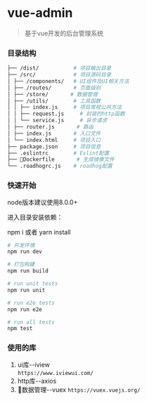 # vue-admin

> 基于vue开发的后台管理系统

### 目录结构 

```bash
├── /dist/           # 项目输出目录
├── /src/            # 项目源码目录
│ ├── /components/   # UI组件及UI相关方法
│ ├── /routes/       # 页面级别
│ ├── /store/       # 数据管理
│ ├── /utils/        # 工具函数
│ │ ├── index.js     # 项目常规公共方法
│ │ ├── request.js     # 封装的http函数
│ │ └── service.js     # 异步请求
│ ├── router.js       # 路由
│ ├── index.js       # 入口文件
│ └── index.html     # 项目入口
├── package.json     # 项目信息
├── .eslintrc        # Eslint配置
├── Dockerfile       # 生成镜像文件
└── .roadhogrc.js    # roadhog配置
```

### 快速开始


node版本建议使用8.0.0+

进入目录安装依赖：

  npm i 或者 yarn install

``` bash
# 开发环境
npm run dev

# 打包构建
npm run build

# run unit tests
npm run unit

# run e2e tests
npm run e2e

# run all tests
npm test
```


### 使用的库

1. ui库--iview   
`https://www.iviewui.com/`
2. http库--axios   
3. 数据管理--vuex
`https://vuex.vuejs.org/`


